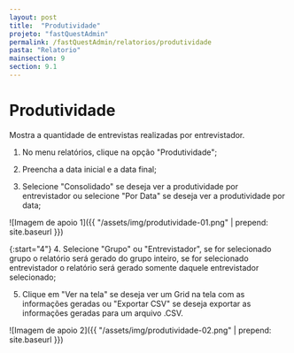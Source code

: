 ```yaml
---
layout: post
title:  "Produtividade"
projeto: "fastQuestAdmin"
permalink: /fastQuestAdmin/relatorios/produtividade
pasta: "Relatorio"
mainsection: 9
section: 9.1
---
```

# Produtividade

Mostra a quantidade de entrevistas realizadas por entrevistador.

<div class="row" markdown="1">
<div class="6u 12u$(small)" markdown="1">

1. No menu relatórios, clique na opção "Produtividade";

2. Preencha a data inicial e a data final;

3. Selecione "Consolidado" se deseja ver a produtividade por entrevistador ou selecione "Por Data" se deseja ver a produtividade por data;
</div>
<div class="6u 12u$(small)" markdown="1">
![Imagem de apoio 1]({{ "/assets/img/produtividade-01.png" | prepend: site.baseurl }})
</div>                               
</div>

{:start="4"}
4. Selecione "Grupo" ou "Entrevistador", se for selecionado grupo o relatório será gerado do grupo inteiro, se for selecionado entrevistador o relatório será gerado somente daquele entrevistador selecionado;

5. Clique em "Ver na tela" se deseja ver um Grid na tela com as informações geradas ou "Exportar CSV" se deseja exportar as informações geradas para um arquivo .CSV.

![Imagem de apoio 2]({{ "/assets/img/produtividade-02.png" | prepend: site.baseurl }})